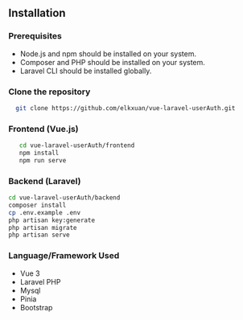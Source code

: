 ## Installation

### Prerequisites
- Node.js and npm should be installed on your system.
- Composer and PHP should be installed on your system.
- Laravel CLI should be installed globally.


### Clone the repository
```sh
  git clone https://github.com/elkxuan/vue-laravel-userAuth.git
```

### Frontend (Vue.js)
```sh
   cd vue-laravel-userAuth/frontend
   npm install
   npm run serve
```

### Backend (Laravel)
```sh
cd vue-laravel-userAuth/backend
composer install
cp .env.example .env
php artisan key:generate
php artisan migrate
php artisan serve
```

### Language/Framework Used
- Vue 3
- Laravel PHP
- Mysql
- Pinia
- Bootstrap
